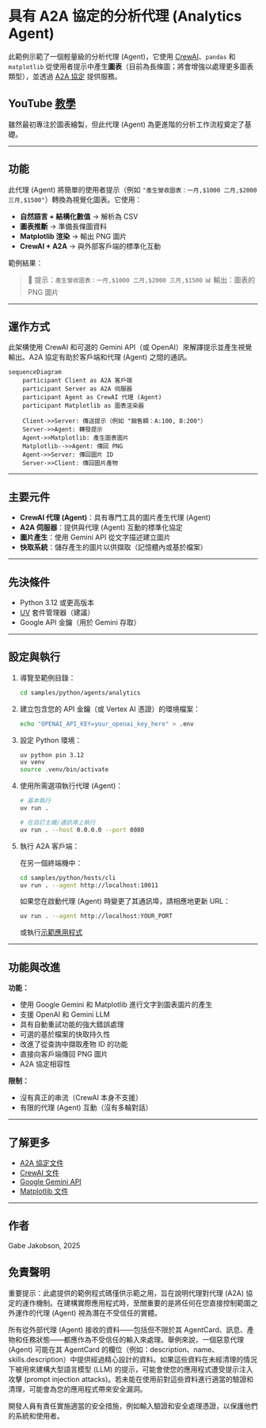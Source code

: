 # 具有 A2A 協定的分析代理 (Analytics Agent)

此範例示範了一個輕量級的分析代理 (Agent)，它使用 [CrewAI](https://www.crewai.com/open-source)、`pandas` 和 `matplotlib` 從使用者提示中產生**圖表**（目前為長條圖；將會增強以處理更多圖表類型），並透過 [A2A 協定](https://google.github.io/A2A/#/documentation) 提供服務。

## YouTube [教學](https://www.youtube.com/watch?v=FYEXKh9LxUU&t=9s)

雖然最初專注於圖表繪製，但此代理 (Agent) 為更進階的分析工作流程奠定了基礎。

---

## 功能

此代理 (Agent) 將簡單的使用者提示（例如 `"產生營收圖表：一月,$1000 二月,$2000 三月,$1500"`）轉換為視覺化圖表。它使用：

- **自然語言 + 結構化數值** → 解析為 CSV
- **圖表推斷** → 準備長條圖資料
- **Matplotlib 渲染** → 輸出 PNG 圖片
- **CrewAI + A2A** → 與外部客戶端的標準化互動

範例結果：

> 🧾 提示：`產生營收圖表：一月,$1000 二月,$2000 三月,$1500`
> 📊 輸出：圖表的 PNG 圖片

---

## 運作方式

此架構使用 CrewAI 和可選的 Gemini API（或 OpenAI）來解譯提示並產生視覺輸出。A2A 協定有助於客戶端和代理 (Agent) 之間的通訊。

```mermaid
sequenceDiagram
    participant Client as A2A 客戶端
    participant Server as A2A 伺服器
    participant Agent as CrewAI 代理 (Agent)
    participant Matplotlib as 圖表渲染器

    Client->>Server: 傳送提示（例如 "銷售額：A:100, B:200"）
    Server->>Agent: 轉發提示
    Agent->>Matplotlib: 產生圖表圖片
    Matplotlib-->>Agent: 傳回 PNG
    Agent->>Server: 傳回圖片 ID
    Server->>Client: 傳回圖片產物
```

---

## 主要元件

- **CrewAI 代理 (Agent)**：具有專門工具的圖片產生代理 (Agent)
- **A2A 伺服器**：提供與代理 (Agent) 互動的標準化協定
- **圖片產生**：使用 Gemini API 從文字描述建立圖片
- **快取系統**：儲存產生的圖片以供擷取（記憶體內或基於檔案）

---

## 先決條件

- Python 3.12 或更高版本
- [UV](https://docs.astral.sh/uv/) 套件管理器（建議）
- Google API 金鑰（用於 Gemini 存取）

---

## 設定與執行

1. 導覽至範例目錄：

   ```bash
   cd samples/python/agents/analytics
   ```

2. 建立包含您的 API 金鑰（或 Vertex AI 憑證）的環境檔案：

   ```bash
   echo "OPENAI_API_KEY=your_openai_key_here" > .env
   ```

3. 設定 Python 環境：

   ```bash
   uv python pin 3.12
   uv venv
   source .venv/bin/activate
   ```

4. 使用所需選項執行代理 (Agent)：

   ```bash
   # 基本執行
   uv run .

   # 在自訂主機/通訊埠上執行
   uv run . --host 0.0.0.0 --port 8080
   ```

5. 執行 A2A 客戶端：

   在另一個終端機中：

   ```bash
   cd samples/python/hosts/cli
   uv run . --agent http://localhost:10011
   ```

   如果您在啟動代理 (Agent) 時變更了其通訊埠，請相應地更新 URL：

   ```bash
   uv run . --agent http://localhost:YOUR_PORT
   ```

   或執行[示範應用程式](/A2A/A2A/demo/README.md)

---

## 功能與改進

**功能：**

- 使用 Google Gemini 和 Matplotlib 進行文字到圖表圖片的產生
- 支援 OpenAI 和 Gemini LLM
- 具有自動重試功能的強大錯誤處理
- 可選的基於檔案的快取持久性
- 改進了從查詢中擷取產物 ID 的功能
- 直接向客戶端傳回 PNG 圖片
- A2A 協定相容性

**限制：**

- 沒有真正的串流（CrewAI 本身不支援）
- 有限的代理 (Agent) 互動（沒有多輪對話）

---

## 了解更多

- [A2A 協定文件](https://google.github.io/A2A/#/documentation)
- [CrewAI 文件](https://docs.crewai.com/introduction)
- [Google Gemini API](https://ai.google.dev/gemini-api)
- [Matplotlib 文件](https://matplotlib.org/stable/index.html)

---

## 作者

Gabe Jakobson, 2025

## 免責聲明

重要提示：此處提供的範例程式碼僅供示範之用，旨在說明代理對代理 (A2A) 協定的運作機制。在建構實際應用程式時，至關重要的是將任何在您直接控制範圍之外運作的代理 (Agent) 視為潛在不受信任的實體。

所有從外部代理 (Agent) 接收的資料——包括但不限於其 AgentCard、訊息、產物和任務狀態——都應作為不受信任的輸入來處理。舉例來說，一個惡意代理 (Agent) 可能在其 AgentCard 的欄位（例如：description、name、skills.description）中提供經過精心設計的資料。如果這些資料在未經清理的情況下被用來建構大型語言模型 (LLM) 的提示，可能會使您的應用程式遭受提示注入攻擊 (prompt injection attacks)。若未能在使用前對這些資料進行適當的驗證和清理，可能會為您的應用程式帶來安全漏洞。

開發人員有責任實施適當的安全措施，例如輸入驗證和安全處理憑證，以保護他們的系統和使用者。
